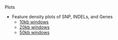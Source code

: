 
Plots
* Feature density plots  of SNP, INDELs, and Genes
   * [10kb windows](plots/Clus_density_10kb.pdf) 
   * [20kb windows](plots/Clus_density_20kb.pdf) 
   * [50kb windows](plots/Clus_density_50kb.pdf) 
